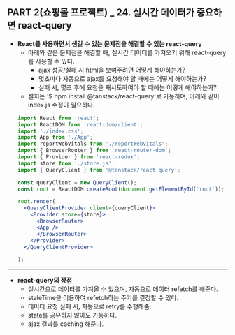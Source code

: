 ## PART 2(쇼핑몰 프로젝트) _ 24. 실시간 데이터가 중요하면 react-query

- **React를 사용하면서 생길 수 있는 문제점을 해결할 수 있는 react-query**
  - 아래와 같은 문제점을 해결할 때, 실시간 데이터를 가져오기 위해 react-query를 사용할 수 있다. 
    - ajax 성공/실패 시 html을 보여주려면 어떻게 해야하는가?
    - 몇초마다 자동으로 ajax를 요청해야 할 때에는 어떻게 해야하는가?
    - 실패 시, 몇초 후에 요청을 재시도하여야 할 때에는 어떻게 해야하는가?
  - 설치는 '$ npm install @tanstack/react-query'로 가능하며, 아래와 같이 index.js 수정이 필요하다.
  ```jsx
  import React from 'react';
  import ReactDOM from 'react-dom/client';
  import './index.css';
  import App from './App';
  import reportWebVitals from './reportWebVitals';
  import { BrowserRouter } from 'react-router-dom';
  import { Provider } from 'react-redux';
  import store from './store.js';
  import { QueryClient } from '@tanstack/react-query';
  
  const queryClient = new QueryClient();
  const root = ReactDOM.createRoot(document.getElementById('root'));
  
  root.render(
    <QueryClientProvider client={queryClient}>
      <Provider store={store}>
        <BrowserRouter>
        <App />
        </BrowserRouter>
      </Provider>
    </QueryClientProvider>

  );
  ```
---
- **react-query의 장점**
  - 실시간으로 데이터를 가져올 수 있으며, 자동으로 데이터 refetch를 해준다.
  - staleTime을 이용하여 refetch하는 주기를 결정할 수 있다.
  - 데이터 요청 실패 시, 자동으로 retry를 수행해줌.
  - state를 공유하지 않아도 가능하다.
  - ajax 결과를 caching 해준다.
